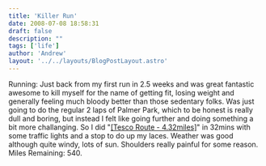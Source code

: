 ```yaml
---
title: 'Killer Run'
date: 2008-07-08 18:58:31
draft: false
description: ""
tags: ['life']
author: 'Andrew'
layout: '../../layouts/BlogPostLayout.astro'
---
```


Running: Just back from my first run in 2.5 weeks and was great fantastic awesome to kill myself for the name of getting fit, losing weight and generally feeling much bloody better than those sedentary folks. Was just going to do the regular 2 laps of Palmer Park, which to be honest is really dull and boring, but instead I felt like going further and doing something a bit more challanging. So I did "[\[Tesco Route - 4.32miles\]](http://www.gmap-pedometer.com/?r=2059717 )" in 32mins with some traffic lights and a stop to do up my laces. Weather was good although quite windy, lots of sun. Shoulders really painful for some reason. Miles Remaining: 540.
